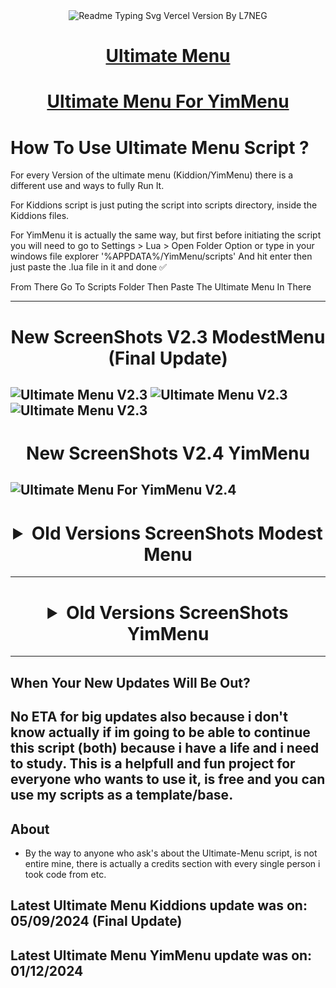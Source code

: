 <div align="center">
  <img src="https://readme-typing-svg.vercel.app/?lines=Ultimate+Menu+Script;Most+Useful+Script&font=Fira%20Code&size=31&center=true&width=380&height=50&duration=4000&pause=1000" alt="Readme Typing Svg Vercel Version By L7NEG"></a>
</div>

<div align="center">
  <h1><a href="https://www.unknowncheats.me/forum/grand-theft-auto-v/565688-ultimate-menu-script.html">Ultimate Menu</a></h1>
</div>

<div align="center">
  <h1><a href="https://www.unknowncheats.me/forum/grand-theft-auto-v/597103-ultimate-menu-yimmenu.html">Ultimate Menu For YimMenu</a></h1>
</div>

# How To Use Ultimate Menu Script ?
For every Version of the ultimate menu (Kiddion/YimMenu) there is a different use and ways to fully Run It. 

For Kiddions script is just puting the script into scripts directory, inside the Kiddions files.

For YimMenu it is actually the same way, but first before initiating the script you will need to go to Settings > Lua > Open Folder Option or type in your windows file explorer '%APPDATA%/YimMenu/scripts' And hit enter then just paste the .lua file in it and done ✅

From There Go To Scripts Folder Then Paste The Ultimate Menu In There

--------------------------------------------------------------------------------------------------
<div align="center">
  <h1> New ScreenShots V2.3 ModestMenu (Final Update)</h1>
</div>

![Ultimate Menu V2.3](https://ultimatemenu.github.io/ScreenShots/ModestMenu/110.png)
![Ultimate Menu V2.3](https://ultimatemenu.github.io/ScreenShots/ModestMenu/111.png)
![Ultimate Menu V2.3](https://ultimatemenu.github.io/ScreenShots/ModestMenu/109.png)
--------------------------------------------------------------------------------------------------
<div align="center">
  <h1> New ScreenShots V2.4 YimMenu</h1>
</div>

![Ultimate Menu For YimMenu V2.4](https://ultimatemenu.github.io/ScreenShots/YimMenu/8.png)
--------------------------------------------------------------------------------------------------
<div align="center"> <h1> <details>
  <summary>Old Versions ScreenShots Modest Menu</summary>

![Old Versions ScreenShots](https://ultimatemenu.github.io/ScreenShots/ModestMenu/30.png)
![Old Versions ScreenShots](https://ultimatemenu.github.io/ScreenShots/ModestMenu/29.png)
![Old Versions ScreenShots](https://ultimatemenu.github.io/ScreenShots/ModestMenu/25.png)
![Old Versions ScreenShots](https://ultimatemenu.github.io/ScreenShots/ModestMenu/28.png)
![Old Versions ScreenShots](https://ultimatemenu.github.io/ScreenShots/ModestMenu/27.png)
![Old Versions ScreenShots](https://ultimatemenu.github.io/ScreenShots/ModestMenu/25.png)
![Old Versions ScreenShots](https://i.imgur.com/M54nsX6.png)
![Old Versions ScreenShots](https://i.imgur.com/qszJJNK.png)
![Old Versions ScreenShots](https://i.imgur.com/A5951n9.png)
![Old Versions ScreenShots](https://i.imgur.com/Q04ceX5.png)
![Old Versions ScreenShots](https://i.imgur.com/J3vquqW.png)
![Old Versions ScreenShots](https://i.imgur.com/OKD4ruV.png)
![Old Versions ScreenShots](https://i.imgur.com/MmRIRzW.png)
![Old Versions ScreenShots](https://i.imgur.com/tuVD0wg.png)
![Old Versions ScreenShots](https://i.imgur.com/b2erLqZ.png)
![Old Versions ScreenShots](https://i.imgur.com/C1nhfs6.png)
![Old Versions ScreenShots](https://i.imgur.com/2kNARYV.png)
![Old Versions ScreenShots](https://i.imgur.com/vfsnLz4.png)
![Old Versions ScreenShots](https://i.imgur.com/5ovnXIS.png)
![Old Versions ScreenShots](https://i.imgur.com/HtOYaT2.png)
![Old Versions ScreenShots](https://i.imgur.com/wSw48p7.png)
![Old Versions ScreenShots](https://i.imgur.com/jz13ysV.png)
![Old Versions ScreenShots](https://i.imgur.com/NlATJNG.png)
![Old Versions ScreenShots](https://i.imgur.com/SSf5TwH.png)
![Old Versions ScreenShots](https://i.imgur.com/0QDgNad.png)
![Old Versions ScreenShots](https://i.imgur.com/oBnOqdG.png)
![Old Versions ScreenShots](https://i.imgur.com/gspkbJq.png)
![Old Versions ScreenShots](https://i.imgur.com/fQnOyPM.png)
![Old Versions ScreenShots](https://i.imgur.com/Zfiv9po.png)
![Old Versions ScreenShots](https://i.imgur.com/I7QHqM8.png)
![Old Versions ScreenShots](https://i.imgur.com/b0JmgBF.png)
![Old Versions ScreenShots](https://i.imgur.com/qZpu6Uo.png)
![Old Versions ScreenShots](https://i.imgur.com/EFF9efF.png)
![Old Versions ScreenShots](https://i.imgur.com/9QRULhG.png)
![Old Versions ScreenShots](https://i.imgur.com/bas1EOp.png)
![Old Versions ScreenShots](https://i.imgur.com/JMkmB7X.png)
![Old Versions ScreenShots](https://i.imgur.com/Im3W9vf.png)
![Old Versions ScreenShots](https://i.imgur.com/qw4ir1P.png)
![Old Versions ScreenShots](https://i.imgur.com/IZmhyCp.png)
![Old Versions ScreenShots](https://i.imgur.com/EN7gLdh.png)
![Old Versions ScreenShots](https://i.imgur.com/rSPdw5D.png)
![Old Versions ScreenShots](https://i.imgur.com/KOF7T0I.png)
![Old Versions ScreenShots](https://i.imgur.com/c6XapmD.png)
![Old Versions ScreenShots](https://i.imgur.com/YNsHiEz.png)
![Old Versions ScreenShots](https://i.imgur.com/D1JDwWy.png)
![Old Versions ScreenShots](https://i.imgur.com/uRU7pEJ.png)
![Old Versions ScreenShots](https://i.imgur.com/QqqTWhV.png)
![Old Versions ScreenShots](https://i.imgur.com/FfeC0g0.png)
![Old Versions ScreenShots](https://i.imgur.com/ewUvo9k.png)
![Old Versions ScreenShots](https://i.imgur.com/aIR70Sq.png)
![Old Versions ScreenShots](https://i.imgur.com/M33uCnH.png)
![Old Versions ScreenShots](https://i.imgur.com/wuS93Jy.png)
![Old Versions ScreenShots](https://i.imgur.com/IGrWFv4.png)
![Old Versions ScreenShots](https://i.imgur.com/Wwcu6uJ.png)
![Old Versions ScreenShots](https://i.imgur.com/Cw3lR0K.png)
![Old Versions ScreenShots](https://i.imgur.com/sK8v823.png)
![Old Versions ScreenShots](https://i.imgur.com/TU2a1dL.png)
![Old Versions ScreenShots](https://i.imgur.com/I4BKPNx.png)
![Old Versions ScreenShots](https://i.imgur.com/TfUzBnL.png)
![Old Versions ScreenShots](https://i.imgur.com/he7jVbf.png)
![Old Versions ScreenShots](https://i.imgur.com/2gFkwgd.png)
![Old Versions ScreenShots](https://i.imgur.com/0JTNdeR.png)
![Old Versions ScreenShots](https://i.imgur.com/ZOhngs0.png)
![Old Versions ScreenShots](https://i.imgur.com/JdGNN5u.png)
![Old Versions ScreenShots](https://i.imgur.com/g1E5tET.png)
![Old Versions ScreenShots](https://i.imgur.com/us8pTnv.png)
![Old Versions ScreenShots](https://i.imgur.com/UxNxSD2.png)
![Old Versions ScreenShots](https://i.imgur.com/dsaBz9M.png)
![Old Versions ScreenShots](https://i.imgur.com/ahzoYzX.png)
![Old Versions ScreenShots](https://i.imgur.com/AR0fcUS.png)
![Old Versions ScreenShots](https://i.imgur.com/4BWvVJx.png)
![Old Versions ScreenShots](https://i.imgur.com/M5RIvvm.png)
![Old Versions ScreenShots](https://i.imgur.com/weSH8H1.png)
  
</details> </h1> </div>

--------------------------------------------------------------------------------------------------
<div align="center"> <h1> <details>
  <summary>Old Versions ScreenShots YimMenu</summary>

![Ultimate Menu For YimMenu V2.3](https://ultimatemenu.github.io/ScreenShots/YimMenu/1.png)
![Ultimate Menu For YimMenu V2.3](https://ultimatemenu.github.io/ScreenShots/YimMenu/2.png)
![Ultimate Menu For YimMenu V2.3](https://ultimatemenu.github.io/ScreenShots/YimMenu/3.png)
![Ultimate Menu For YimMenu V2.3](https://ultimatemenu.github.io/ScreenShots/YimMenu/4.png)
![Ultimate Menu For YimMenu V2.3](https://ultimatemenu.github.io/ScreenShots/YimMenu/5.png)
![Ultimate Menu For YimMenu V2.3](https://ultimatemenu.github.io/ScreenShots/YimMenu/6.png)
![Ultimate Menu For YimMenu V2.3](https://ultimatemenu.github.io/ScreenShots/YimMenu/7.png)

</details> </h1> </div>

--------------------------------------------------------------------------------------------------
## When Your New Updates Will Be Out?
No ETA for big updates also because i don't know actually if im going to be able to continue this script (both) because i have a life and i need to study. 
This is a helpfull and fun project for everyone who wants to use it, is free and you can use my scripts as a template/base.
--------------------------------------------------------------------------------------------------
## About
-  By the way to anyone who ask's about the Ultimate-Menu script, is not entire mine, there is actually a credits section with every single person i took code from etc.
## Latest Ultimate Menu Kiddions update was on: 05/09/2024 (Final Update)
## Latest Ultimate Menu YimMenu update was on: 01/12/2024